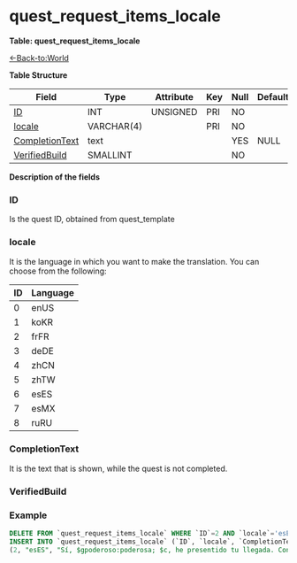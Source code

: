 # quest\_request\_items\_locale

**Table: quest\_request\_items\_locale**

[<-Back-to:World](database-world)

**Table Structure**

| Field               | Type       | Attribute | Key | Null | Default | Extra | Comment |
| ------------------- | ---------- | --------- | --- | ---- | ------- | ----- | ------- |
| [ID][1]             | INT        | UNSIGNED  | PRI | NO   |         |       |         |
| [locale][2]         | VARCHAR(4) |           | PRI | NO   |         |       |         |
| [CompletionText][3] | text       |           |     | YES  | NULL    |       |         |
| [VerifiedBuild][4]  | SMALLINT   |           |     | NO   |         |       |         |

[1]: #id
[2]: #locale
[3]: #completiontext
[4]: #verifiedbuild

**Description of the fields**

### ID

Is the quest ID, obtained from quest_template

### locale

It is the language in which you want to make the translation.
You can choose from the following:

| ID  | Language |
| --- | -------- |
| 0   | enUS     |
| 1   | koKR     |
| 2   | frFR     |
| 3   | deDE     |
| 4   | zhCN     |
| 5   | zhTW     |
| 6   | esES     |
| 7   | esMX     |
| 8   | ruRU     |

### CompletionText

It is the text that is shown, while the quest is not completed.

### VerifiedBuild

### Example
```sql
DELETE FROM `quest_request_items_locale` WHERE `ID`=2 AND `locale`='esES';
INSERT INTO `quest_request_items_locale` (`ID`, `locale`, `CompletionText`, `VerifiedBuild`) VALUES`ID`, `locale`, `CompletionText`, `VerifiedBuild`
(2, "esES", "Sí, $gpoderoso:poderosa; $c, he presentido tu llegada. Confío que tienes más noticias que darme sobre tu caza.", 0);
```
